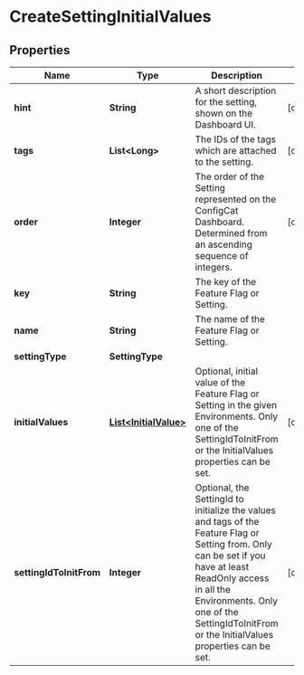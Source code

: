 

# CreateSettingInitialValues


## Properties

| Name | Type | Description | Notes |
|------------ | ------------- | ------------- | -------------|
|**hint** | **String** | A short description for the setting, shown on the Dashboard UI. |  [optional] |
|**tags** | **List&lt;Long&gt;** | The IDs of the tags which are attached to the setting. |  [optional] |
|**order** | **Integer** | The order of the Setting represented on the ConfigCat Dashboard. Determined from an ascending sequence of integers. |  [optional] |
|**key** | **String** | The key of the Feature Flag or Setting. |  |
|**name** | **String** | The name of the Feature Flag or Setting. |  |
|**settingType** | **SettingType** |  |  |
|**initialValues** | [**List&lt;InitialValue&gt;**](InitialValue.md) | Optional, initial value of the Feature Flag or Setting in the given Environments. Only one of the SettingIdToInitFrom or the InitialValues properties can be set. |  [optional] |
|**settingIdToInitFrom** | **Integer** | Optional, the SettingId to initialize the values and tags of the Feature Flag or Setting from. Only can be set if you have at least ReadOnly access in all the Environments. Only one of the SettingIdToInitFrom or the InitialValues properties can be set. |  [optional] |



